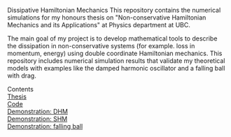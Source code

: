 Dissipative Hamiltonian Mechanics
This repository contains the numerical simulations for my honours thesis on "Non-conservative Hamiltonian Mechanics and its Applications" at Physics department at UBC. 

The main goal of my project is to develop mathematical tools to describe the dissipation in non-conservative systems (for example. loss in momentum, energy) using double coordinate Hamiltonian mechanics. This repository includes numerical simulation results that validate my theoretical models with examples like the damped harmonic oscillator and a falling ball with drag.

Contents  
[Thesis](PHYS449_Thesis_sub.pdf)   
[Code](thesis_code.ipynb)   
[Demonstration: DHM](DHM_0328_points.gif)    
[Demonstration: SHM](SHM_0328_points.gif)  
[Demonstration: falling ball](fallingballwithdrag0417.gif)

